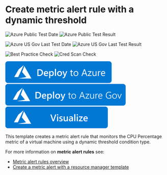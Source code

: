 # Create metric alert rule with a dynamic threshold

![Azure Public Test Date](https://azurequickstartsservice.blob.core.windows.net/badges/101-monitoring-dynamic-metric-alert/PublicLastTestDate.svg)
![Azure Public Test Result](https://azurequickstartsservice.blob.core.windows.net/badges/101-monitoring-dynamic-metric-alert/PublicDeployment.svg)

![Azure US Gov Last Test Date](https://azurequickstartsservice.blob.core.windows.net/badges/101-monitoring-dynamic-metric-alert/FairfaxLastTestDate.svg)
![Azure US Gov Last Test Result](https://azurequickstartsservice.blob.core.windows.net/badges/101-monitoring-dynamic-metric-alert/FairfaxDeployment.svg)
    
![Best Practice Check](https://azurequickstartsservice.blob.core.windows.net/badges/101-monitoring-dynamic-metric-alert/BestPracticeResult.svg)
![Cred Scan Check](https://azurequickstartsservice.blob.core.windows.net/badges/101-monitoring-dynamic-metric-alert/CredScanResult.svg)

[![Deploy To Azure](https://raw.githubusercontent.com/Azure/azure-quickstart-templates/master/1-CONTRIBUTION-GUIDE/images/deploytoazure.svg?sanitize=true)](https://portal.azure.com/#create/Microsoft.Template/uri/https%3A%2F%2Fraw.githubusercontent.com%2FAzure%2Fazure-quickstart-templates%2Fmaster%2F101-monitoring-dynamic-metric-alert%2Fazuredeploy.json)
[![Deploy To Azure US Gov](https://raw.githubusercontent.com/Azure/azure-quickstart-templates/master/1-CONTRIBUTION-GUIDE/images/deploytoazuregov.svg?sanitize=true)](https://portal.azure.us/#create/Microsoft.Template/uri/https%3A%2F%2Fraw.githubusercontent.com%2FAzure%2Fazure-quickstart-templates%2Fmaster%2F101-monitoring-dynamic-metric-alert%2Fazuredeploy.json)
[![Visualize](https://raw.githubusercontent.com/Azure/azure-quickstart-templates/master/1-CONTRIBUTION-GUIDE/images/visualizebutton.svg?sanitize=true)](http://armviz.io/#/?load=https%3A%2F%2Fraw.githubusercontent.com%2FAzure%2Fazure-quickstart-templates%2Fmaster%2F101-monitoring-dynamic-metric-alert%2Fazuredeploy.json
)

This template creates a metric alert rule that monitors the CPU Percentage metric of a virtual machine using a dynamic threshold condition type.

For more information on **metric alert rules** see:

- [Metric alert rules overview](https://docs.microsoft.com/en-us/azure/azure-monitor/platform/alerts-metric-overview)
- [Create a metric alert with a resource manager template](https://docs.microsoft.com/en-us/azure/azure-monitor/platform/alerts-metric-create-templates)